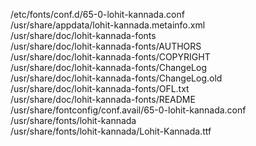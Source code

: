 /etc/fonts/conf.d/65-0-lohit-kannada.conf  
/usr/share/appdata/lohit-kannada.metainfo.xml  
/usr/share/doc/lohit-kannada-fonts  
/usr/share/doc/lohit-kannada-fonts/AUTHORS  
/usr/share/doc/lohit-kannada-fonts/COPYRIGHT  
/usr/share/doc/lohit-kannada-fonts/ChangeLog  
/usr/share/doc/lohit-kannada-fonts/ChangeLog.old  
/usr/share/doc/lohit-kannada-fonts/OFL.txt  
/usr/share/doc/lohit-kannada-fonts/README  
/usr/share/fontconfig/conf.avail/65-0-lohit-kannada.conf  
/usr/share/fonts/lohit-kannada  
/usr/share/fonts/lohit-kannada/Lohit-Kannada.ttf  
